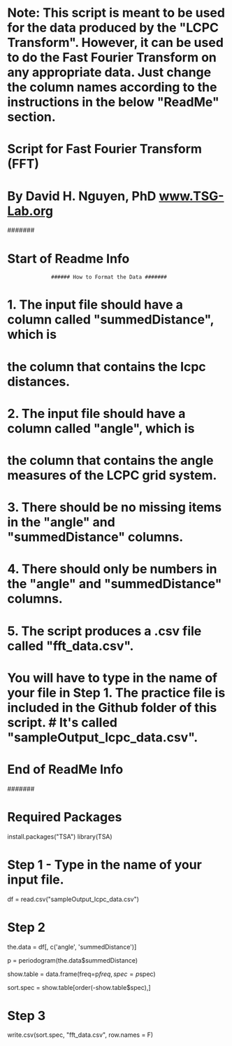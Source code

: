 # Note: This script is meant to be used for the data produced by the "LCPC Transform". However, it can be used to do the Fast Fourier Transform on any appropriate data. Just change the column names according to the instructions in the below "ReadMe" section. 

# Script for Fast Fourier Transform (FFT) 
# By David H. Nguyen, PhD www.TSG-Lab.org

#######
# Start of Readme Info

                  ###### How to Format the Data #######

# 1. The input file should have a column called "summedDistance", which is
#    the column that contains the lcpc distances.
# 2. The input file should have a column called "angle", which is 
#    the column that contains the angle measures of the LCPC grid system.
# 3. There should be no missing items in the "angle" and "summedDistance" columns.
# 4. There should only be numbers in the "angle" and "summedDistance" columns.
# 5. The script produces a .csv file called "fft_data.csv".
#
# You will have to type in the name of your file in Step 1. The practice file is included in the Github folder of this script. # It's called "sampleOutput_lcpc_data.csv".
# 
# End of ReadMe Info

#######

# Required Packages
install.packages("TSA")
library(TSA)

###### 

# Step 1 - Type in the name of your input file.
df = read.csv("sampleOutput_lcpc_data.csv")

# Step 2
the.data = df[, c('angle', 'summedDistance')]

p = periodogram(the.data$summedDistance)

show.table = data.frame(freq=p$freq, spec=p$spec)

sort.spec = show.table[order(-show.table$spec),]

# Step 3
write.csv(sort.spec, "fft_data.csv", row.names = F)


